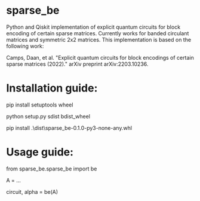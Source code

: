 # sparse_be
Python and Qiskit implementation of explicit quantum circuits for block encoding of certain sparse matrices.
Currently works for banded circulant matrices and symmetric 2x2 matrices.
This implementation is based on the following work: 

Camps, Daan, et al. "Explicit quantum circuits for block encodings of certain sparse matrices (2022)." arXiv preprint arXiv:2203.10236.

# Installation guide:

pip install setuptools wheel

python setup.py sdist bdist_wheel

pip install .\dist\sparse_be-0.1.0-py3-none-any.whl

# Usage guide:

from sparse_be.sparse_be import be

A = ...

circuit, alpha = be(A)

